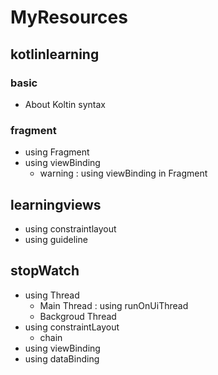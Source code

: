 # MyResources

## kotlinlearning
### basic
- About Koltin syntax

### fragment
- using Fragment
- using viewBinding
  + warning : using viewBinding in Fragment

## learningviews
- using constraintlayout
- using guideline

## stopWatch
- using Thread
  + Main Thread : using runOnUiThread
  + Backgroud Thread
- using constraintLayout
  + chain
- using viewBinding
- using dataBinding
